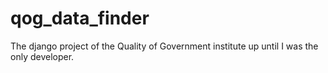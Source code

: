 # qog_data_finder
The django project of the Quality of Government institute up until I was the only developer.
